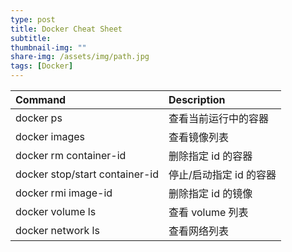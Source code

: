 ```yaml
---
type: post
title: Docker Cheat Sheet
subtitle: 
thumbnail-img: ""
share-img: /assets/img/path.jpg
tags: [Docker]
---
```

Command | Description
:--- | :---
docker ps | 查看当前运行中的容器
docker images | 查看镜像列表
docker rm container-id | 删除指定 id 的容器
docker stop/start container-id | 停止/启动指定 id 的容器
docker rmi image-id | 删除指定 id 的镜像
docker volume ls | 查看 volume 列表
docker network ls | 查看网络列表